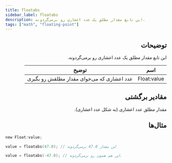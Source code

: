 ```yaml
---
title: floatabs
sidebar_label: floatabs
description: این تابع مقدار مطلق یک عدد اعشاری رو برمی‌گردونه.
tags: ["math", "floating-point"]
---
```


<LowercaseNote />

<div dir="rtl" style={{ textAlign: "right" }}>

## توضیحات

این تابع مقدار مطلق یک عدد اعشاری رو برمی‌گردونه.

| اسم        | توضیح                                   |
| ----------- | --------------------------------------------- |
| Float:value | عدد اعشاری که می‌خوای مقدار مطلقش رو بگیری |

## مقادیر برگشتی

مقدار مطلق عدد اعشاری (به شکل عدد اعشاری).

## مثال‌ها

</div>

```c
new Float:value;

value = floatabs(47.0); // این مقدار 47.0 برمی‌گردونه

value = floatabs(-47.0); // این هم همون رو برمی‌گردونه.
```